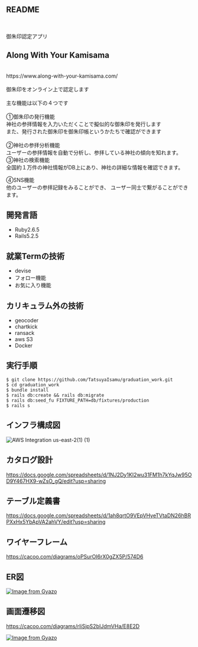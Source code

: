 ## README

<br>

御朱印認定アプリ
<br>
## Along With Your Kamisama
<br>
https://www.along-with-your-kamisama.com/
<br>
<br>
御朱印をオンライン上で認定します
<br>
<br>
主な機能は以下の４つです
<br>
<br>
①御朱印の発行機能
<br>
神社の参拝情報を入力いただくことで擬似的な御朱印を発行します
<br>
また、発行された御朱印を御朱印帳というかたちで確認ができます
<br>
<br>
②神社の参拝分析機能
<br>
ユーザーの参拝情報を自動で分析し、参拝している神社の傾向を知れます。
<br>
③神社の検索機能
<br>
全国約１万件の神社情報がDB上にあり、神社の詳細な情報を確認できます。

④SNS機能
<br>
他のユーザーの参拝記録をみることができ、
ユーザー同士で繋がることができます。


## 開発言語

- Ruby2.6.5
- Rails5.2.5

## 就業Termの技術

- devise 
- フォロー機能 
- お気に入り機能

## カリキュラム外の技術

- geocoder
- chartkick
- ransack
- aws S3
- Docker

## 実行手順
```
$ git clone https://github.com/TatsuyaIsamu/graduation_work.git  
$ cd graduation_work  
$ bundle install  
$ rails db:create && rails db:migrate  
$ rails db:seed_fu FIXTURE_PATH=db/fixtures/production 
$ rails s  
```

## インフラ構成図

![AWS Integration us-east-2(1) (1)](https://user-images.githubusercontent.com/83439358/139175695-ba009071-7bf2-4233-9230-ca782215a0ac.png)

## カタログ設計

https://docs.google.com/spreadsheets/d/1NJ2Dy1KI2wu31FM1h7kYqJw95OD9Y467HX9-wZsO_gQ/edit?usp=sharing

## テーブル定義書

https://docs.google.com/spreadsheets/d/1ah8qrtO9VEpVHyeTVtaDN26hBRPXxHx5YbApVA2ahVY/edit?usp=sharing

## ワイヤーフレーム

https://cacoo.com/diagrams/oPSurOI6rX0gZX5P/574D6

## ER図
[![Image from Gyazo](https://i.gyazo.com/3b1619c2d128dcd2692b2135f1bcddde.png)](https://gyazo.com/3b1619c2d128dcd2692b2135f1bcddde)

## 画面遷移図

https://cacoo.com/diagrams/rIiSjpS2bIJdmVHa/E8E2D

[![Image from Gyazo](https://i.gyazo.com/1994fb296643a0a9271e0d3f74580f43.png)](https://gyazo.com/1994fb296643a0a9271e0d3f74580f43)